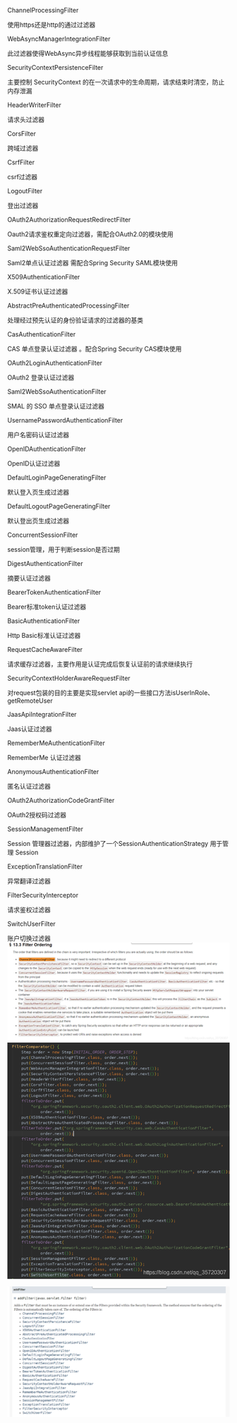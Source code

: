 ChannelProcessingFilter

使用https还是http的通过过滤器

WebAsyncManagerIntegrationFilter

此过滤器使得WebAsync异步线程能够获取到当前认证信息

SecurityContextPersistenceFilter

主要控制 SecurityContext 的在一次请求中的生命周期，请求结束时清空，防止内存泄漏

HeaderWriterFilter

请求头过滤器

CorsFilter

跨域过滤器

CsrfFilter

csrf过滤器

LogoutFilter

登出过滤器

OAuth2AuthorizationRequestRedirectFilter

Oauth2请求鉴权重定向过滤器，需配合OAuth2.0的模块使用

Saml2WebSsoAuthenticationRequestFilter

Saml2单点认证过滤器 需配合Spring Security SAML模块使用

X509AuthenticationFilter

X.509证书认证过滤器

AbstractPreAuthenticatedProcessingFilter

处理经过预先认证的身份验证请求的过滤器的基类

CasAuthenticationFilter

CAS 单点登录认证过滤器 。配合Spring Security CAS模块使用

OAuth2LoginAuthenticationFilter

OAuth2 登录认证过滤器

Saml2WebSsoAuthenticationFilter

SMAL 的 SSO 单点登录认证过滤器

UsernamePasswordAuthenticationFilter

用户名密码认证过滤器

OpenIDAuthenticationFilter

OpenID认证过滤器

DefaultLoginPageGeneratingFilter

默认登入页生成过滤器

DefaultLogoutPageGeneratingFilter

默认登出页生成过滤器

ConcurrentSessionFilter

session管理，用于判断session是否过期

DigestAuthenticationFilter

摘要认证过滤器

BearerTokenAuthenticationFilter

Bearer标准token认证过滤器

BasicAuthenticationFilter

Http Basic标准认证过滤器

RequestCacheAwareFilter

请求缓存过滤器，主要作用是认证完成后恢复认证前的请求继续执行

SecurityContextHolderAwareRequestFilter

对request包装的目的主要是实现servlet api的一些接口方法isUserInRole、getRemoteUser

JaasApiIntegrationFilter

Jaas认证过滤器

RememberMeAuthenticationFilter

RememberMe 认证过滤器

AnonymousAuthenticationFilter

匿名认证过滤器

OAuth2AuthorizationCodeGrantFilter

OAuth2授权码过滤器

SessionManagementFilter

Session 管理器过滤器，内部维护了一个SessionAuthenticationStrategy 用于管理 Session

ExceptionTranslationFilter

异常翻译过滤器

FilterSecurityInterceptor

请求鉴权过滤器

SwitchUserFilter

账户切换过滤器
![img.png](img.png)
![img_1.png](img_1.png)

![img_2.png](img_2.png)